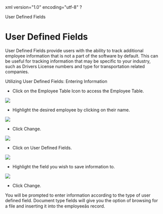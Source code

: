 xml version="1.0" encoding="utf-8" ?





User Defined Fields




# User Defined Fields

User Defined Fields provide users with the ability to track additional
employee information that is not a part of the software by default. This
can be useful for tracking information that may be specific to your industry,
such as Drivers License numbers and type for transportation related companies.

Utilizing User Defined Fields: Entering Information

* Click on the Employee Table Icon to access the Employee Table.

![](/img/image-404.png)

* Highlight the desired employee by clicking on their name.

![](/img/image-404.png)

* Click Change.

![](/img/image-404.png)

* Click on User Defined Fields.

![](/img/image-404.png)

* Highlight the field you wish to save information to.

![](/img/image-404.png)

* Click Change.

You will be prompted to enter information according to the type of user
defined field. Document type fields will give you the option of browsing
for a file and inserting it into the employeeâs record.